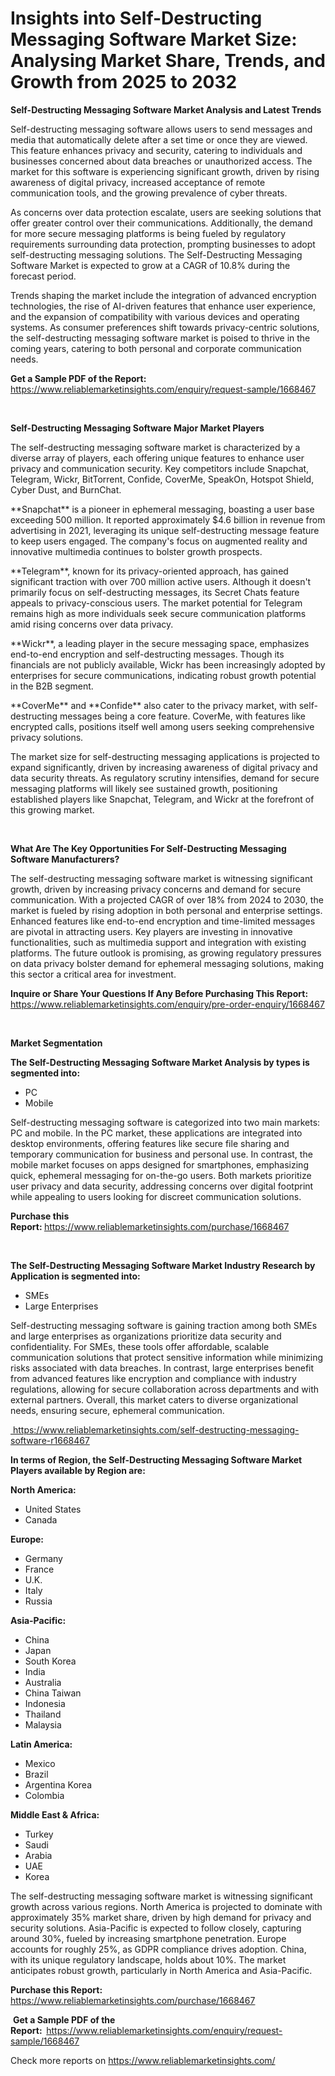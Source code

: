 <p><h1>Insights into Self-Destructing Messaging Software Market Size: Analysing Market Share, Trends, and Growth from 2025 to 2032</h1></p><p><strong>Self-Destructing Messaging Software Market Analysis and Latest Trends</strong></p>
<p><p>Self-destructing messaging software allows users to send messages and media that automatically delete after a set time or once they are viewed. This feature enhances privacy and security, catering to individuals and businesses concerned about data breaches or unauthorized access. The market for this software is experiencing significant growth, driven by rising awareness of digital privacy, increased acceptance of remote communication tools, and the growing prevalence of cyber threats.</p><p>As concerns over data protection escalate, users are seeking solutions that offer greater control over their communications. Additionally, the demand for more secure messaging platforms is being fueled by regulatory requirements surrounding data protection, prompting businesses to adopt self-destructing messaging solutions. The Self-Destructing Messaging Software Market is expected to grow at a CAGR of 10.8% during the forecast period. </p><p>Trends shaping the market include the integration of advanced encryption technologies, the rise of AI-driven features that enhance user experience, and the expansion of compatibility with various devices and operating systems. As consumer preferences shift towards privacy-centric solutions, the self-destructing messaging software market is poised to thrive in the coming years, catering to both personal and corporate communication needs.</p></p>
<p><strong>Get a Sample PDF of the Report:&nbsp;</strong> <a href="https://www.reliablemarketinsights.com/enquiry/request-sample/1668467?utm_campaign=3005&utm_medium=2&utm_source=Github&utm_content=ia&utm_term=11032025&utm_id=self-destructing-messaging-software">https://www.reliablemarketinsights.com/enquiry/request-sample/1668467</a></p>
<p>&nbsp;</p>
<p><strong>Self-Destructing Messaging Software Major Market Players</strong></p>
<p><p>The self-destructing messaging software market is characterized by a diverse array of players, each offering unique features to enhance user privacy and communication security. Key competitors include Snapchat, Telegram, Wickr, BitTorrent, Confide, CoverMe, SpeakOn, Hotspot Shield, Cyber Dust, and BurnChat.</p><p>**Snapchat** is a pioneer in ephemeral messaging, boasting a user base exceeding 500 million. It reported approximately $4.6 billion in revenue from advertising in 2021, leveraging its unique self-destructing message feature to keep users engaged. The company's focus on augmented reality and innovative multimedia continues to bolster growth prospects.</p><p>**Telegram**, known for its privacy-oriented approach, has gained significant traction with over 700 million active users. Although it doesn't primarily focus on self-destructing messages, its Secret Chats feature appeals to privacy-conscious users. The market potential for Telegram remains high as more individuals seek secure communication platforms amid rising concerns over data privacy.</p><p>**Wickr**, a leading player in the secure messaging space, emphasizes end-to-end encryption and self-destructing messages. Though its financials are not publicly available, Wickr has been increasingly adopted by enterprises for secure communications, indicating robust growth potential in the B2B segment.</p><p>**CoverMe** and **Confide** also cater to the privacy market, with self-destructing messages being a core feature. CoverMe, with features like encrypted calls, positions itself well among users seeking comprehensive privacy solutions.</p><p>The market size for self-destructing messaging applications is projected to expand significantly, driven by increasing awareness of digital privacy and data security threats. As regulatory scrutiny intensifies, demand for secure messaging platforms will likely see sustained growth, positioning established players like Snapchat, Telegram, and Wickr at the forefront of this growing market.</p></p>
<p>&nbsp;</p>
<p><strong>What Are The Key Opportunities For Self-Destructing Messaging Software Manufacturers?</strong></p>
<p><p>The self-destructing messaging software market is witnessing significant growth, driven by increasing privacy concerns and demand for secure communication. With a projected CAGR of over 18% from 2024 to 2030, the market is fueled by rising adoption in both personal and enterprise settings. Enhanced features like end-to-end encryption and time-limited messages are pivotal in attracting users. Key players are investing in innovative functionalities, such as multimedia support and integration with existing platforms. The future outlook is promising, as growing regulatory pressures on data privacy bolster demand for ephemeral messaging solutions, making this sector a critical area for investment.</p></p>
<p><strong>Inquire or Share Your Questions If Any Before Purchasing This Report:</strong> <a href="https://www.reliablemarketinsights.com/enquiry/pre-order-enquiry/1668467?utm_campaign=3005&utm_medium=2&utm_source=Github&utm_content=ia&utm_term=11032025&utm_id=self-destructing-messaging-software">https://www.reliablemarketinsights.com/enquiry/pre-order-enquiry/1668467</a></p>
<p>&nbsp;</p>
<p><strong>Market Segmentation</strong></p>
<p><strong>The Self-Destructing Messaging Software Market Analysis by types is segmented into:</strong></p>
<p><ul><li>PC</li><li>Mobile</li></ul></p>
<p><p>Self-destructing messaging software is categorized into two main markets: PC and mobile. In the PC market, these applications are integrated into desktop environments, offering features like secure file sharing and temporary communication for business and personal use. In contrast, the mobile market focuses on apps designed for smartphones, emphasizing quick, ephemeral messaging for on-the-go users. Both markets prioritize user privacy and data security, addressing concerns over digital footprint while appealing to users looking for discreet communication solutions.</p></p>
<p><strong>Purchase this Report:&nbsp;</strong><a href="https://www.reliablemarketinsights.com/purchase/1668467?utm_campaign=3005&utm_medium=2&utm_source=Github&utm_content=ia&utm_term=11032025&utm_id=self-destructing-messaging-software">https://www.reliablemarketinsights.com/purchase/1668467</a></p>
<p>&nbsp;</p>
<p><strong>The Self-Destructing Messaging Software Market Industry Research by Application is segmented into:</strong></p>
<p><ul><li>SMEs</li><li>Large Enterprises</li></ul></p>
<p><p>Self-destructing messaging software is gaining traction among both SMEs and large enterprises as organizations prioritize data security and confidentiality. For SMEs, these tools offer affordable, scalable communication solutions that protect sensitive information while minimizing risks associated with data breaches. In contrast, large enterprises benefit from advanced features like encryption and compliance with industry regulations, allowing for secure collaboration across departments and with external partners. Overall, this market caters to diverse organizational needs, ensuring secure, ephemeral communication.</p></p>
<p><a href="https://www.reliablemarketinsights.com/self-destructing-messaging-software-r1668467?utm_campaign=3005&utm_medium=2&utm_source=Github&utm_content=ia&utm_term=11032025&utm_id=self-destructing-messaging-software">&nbsp;https://www.reliablemarketinsights.com/self-destructing-messaging-software-r1668467</a></p>
<p><strong>In terms of Region, the Self-Destructing Messaging Software Market Players available by Region are:</strong></p>
<p>
    <p> <strong> North America: </strong>
        <ul>
            <li>United States</li>
            <li>Canada</li>
        </ul>
        </p> 
    <p> <strong> Europe: </strong>
        <ul>
            <li>Germany</li>
            <li>France</li>
            <li>U.K.</li>
            <li>Italy</li>
            <li>Russia</li>
        </ul>
        </p> 
    <p> <strong> Asia-Pacific: </strong>
        <ul>
            <li>China</li>
            <li>Japan</li>
            <li>South Korea</li>
            <li>India</li>
            <li>Australia</li>
            <li>China Taiwan</li>
            <li>Indonesia</li>
            <li>Thailand</li>
            <li>Malaysia</li>
        </ul>
        </p> 
    <p> <strong> Latin America: </strong>
        <ul>
            <li>Mexico</li>
            <li>Brazil</li>
            <li>Argentina Korea</li>
            <li>Colombia</li>
        </ul>
        </p> 
    <p> <strong> Middle East & Africa: </strong>
        <ul>
            <li>Turkey</li>
            <li>Saudi</li>
            <li>Arabia</li>
            <li>UAE</li>
            <li>Korea</li>
        </ul>
    </p>
    </p>
<p><p>The self-destructing messaging software market is witnessing significant growth across various regions. North America is projected to dominate with approximately 35% market share, driven by high demand for privacy and security solutions. Asia-Pacific is expected to follow closely, capturing around 30%, fueled by increasing smartphone penetration. Europe accounts for roughly 25%, as GDPR compliance drives adoption. China, with its unique regulatory landscape, holds about 10%. The market anticipates robust growth, particularly in North America and Asia-Pacific.</p></p>
<p><strong>Purchase this Report: </strong><a href="https://www.reliablemarketinsights.com/purchase/1668467?utm_campaign=3005&utm_medium=2&utm_source=Github&utm_content=ia&utm_term=11032025&utm_id=self-destructing-messaging-software">https://www.reliablemarketinsights.com/purchase/1668467</a></p>
<p>&nbsp;<strong>Get a Sample PDF of the Report:&nbsp;&nbsp;</strong><a href="https://www.reliablemarketinsights.com/enquiry/request-sample/1668467?utm_campaign=3005&utm_medium=2&utm_source=Github&utm_content=ia&utm_term=11032025&utm_id=self-destructing-messaging-software">https://www.reliablemarketinsights.com/enquiry/request-sample/1668467</a></p>
<p><strong></strong></p>
<p>Check more reports on <a href="https://www.reliablemarketinsights.com/?utm_campaign=3005&utm_medium=2&utm_source=Github&utm_content=ia&utm_term=11032025&utm_id=self-destructing-messaging-software">https://www.reliablemarketinsights.com/</a></p>
